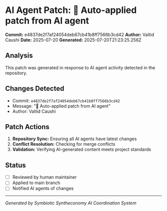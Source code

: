 # AI Agent Patch: 🤖 Auto-applied patch from AI agent

**Commit:** e4837de2f7af24054deb67cb41b8ff7566b3cd42
**Author:** Valtid Caushi
**Date:** 2025-07-20
**Generated:** 2025-07-20T21:23:25.256Z

## Analysis

This patch was generated in response to AI agent activity detected in the repository.

## Changes Detected

- Commit: `e4837de2f7af24054deb67cb41b8ff7566b3cd42`
- Message: "🤖 Auto-applied patch from AI agent"
- Author: Valtid Caushi

## Patch Actions

1. **Repository Sync:** Ensuring all AI agents have latest changes
2. **Conflict Resolution:** Checking for merge conflicts
3. **Validation:** Verifying AI-generated content meets project standards

## Status

- [ ] Reviewed by human maintainer
- [ ] Applied to main branch
- [ ] Notified AI agents of changes

---
*Generated by Symbiotic Syntheconomy AI Coordination System*
